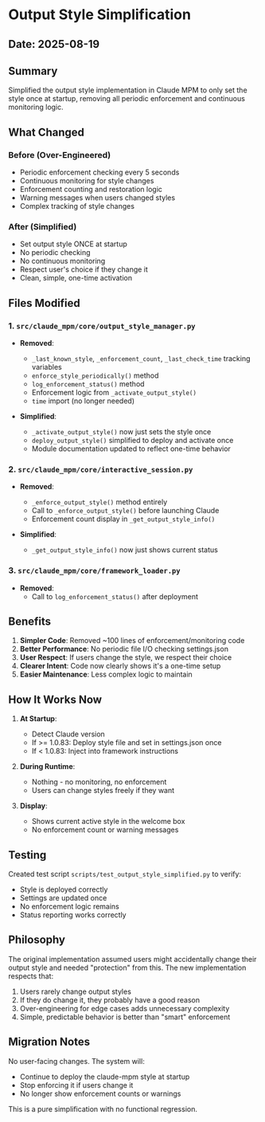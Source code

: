 # Output Style Simplification

## Date: 2025-08-19

## Summary

Simplified the output style implementation in Claude MPM to only set the style once at startup, removing all periodic enforcement and continuous monitoring logic.

## What Changed

### Before (Over-Engineered)
- Periodic enforcement checking every 5 seconds
- Continuous monitoring for style changes
- Enforcement counting and restoration logic
- Warning messages when users changed styles
- Complex tracking of style changes

### After (Simplified)
- Set output style ONCE at startup
- No periodic checking
- No continuous monitoring
- Respect user's choice if they change it
- Clean, simple, one-time activation

## Files Modified

### 1. `src/claude_mpm/core/output_style_manager.py`
- **Removed**: 
  - `_last_known_style`, `_enforcement_count`, `_last_check_time` tracking variables
  - `enforce_style_periodically()` method
  - `log_enforcement_status()` method
  - Enforcement logic from `_activate_output_style()`
  - `time` import (no longer needed)
  
- **Simplified**:
  - `_activate_output_style()` now just sets the style once
  - `deploy_output_style()` simplified to deploy and activate once
  - Module documentation updated to reflect one-time behavior

### 2. `src/claude_mpm/core/interactive_session.py`
- **Removed**:
  - `_enforce_output_style()` method entirely
  - Call to `_enforce_output_style()` before launching Claude
  - Enforcement count display in `_get_output_style_info()`
  
- **Simplified**:
  - `_get_output_style_info()` now just shows current status

### 3. `src/claude_mpm/core/framework_loader.py`
- **Removed**:
  - Call to `log_enforcement_status()` after deployment

## Benefits

1. **Simpler Code**: Removed ~100 lines of enforcement/monitoring code
2. **Better Performance**: No periodic file I/O checking settings.json
3. **User Respect**: If users change the style, we respect their choice
4. **Clearer Intent**: Code now clearly shows it's a one-time setup
5. **Easier Maintenance**: Less complex logic to maintain

## How It Works Now

1. **At Startup**:
   - Detect Claude version
   - If >= 1.0.83: Deploy style file and set in settings.json once
   - If < 1.0.83: Inject into framework instructions

2. **During Runtime**:
   - Nothing - no monitoring, no enforcement
   - Users can change styles freely if they want

3. **Display**:
   - Shows current active style in the welcome box
   - No enforcement count or warning messages

## Testing

Created test script `scripts/test_output_style_simplified.py` to verify:
- Style is deployed correctly
- Settings are updated once
- No enforcement logic remains
- Status reporting works correctly

## Philosophy

The original implementation assumed users might accidentally change their output style and needed "protection" from this. The new implementation respects that:

1. Users rarely change output styles
2. If they do change it, they probably have a good reason
3. Over-engineering for edge cases adds unnecessary complexity
4. Simple, predictable behavior is better than "smart" enforcement

## Migration Notes

No user-facing changes. The system will:
- Continue to deploy the claude-mpm style at startup
- Stop enforcing it if users change it
- No longer show enforcement counts or warnings

This is a pure simplification with no functional regression.